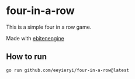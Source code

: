 # four-in-a-row

This is a simple four in a row game.

Made with [ebitenengine](https://github.com/hajimehoshi/ebiten)

## How to run

```sh
go run github.com/eeyieryi/four-in-a-row@latest
```
